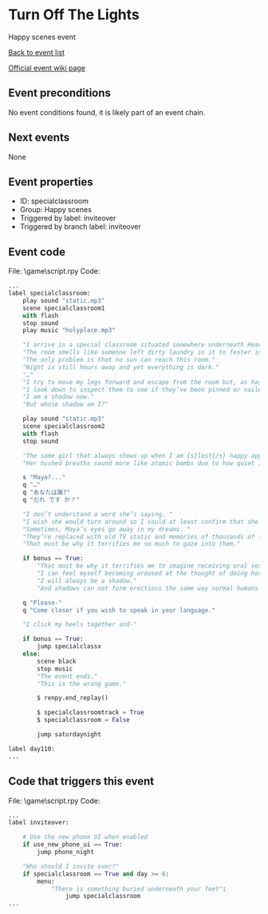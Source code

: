 # Turn Off The Lights
Happy scenes event

[Back to event list](./../)

[Official event wiki page](https://lessonsinlove.wiki/index.php?title=Special%3ASearch&search=specialclassroom&go=Go)



## Event preconditions
No event conditions found, it is likely part of an event chain.

## Next events
None

## Event properties
* ID: specialclassroom
* Group: Happy scenes
* Triggered by label: inviteover
* Triggered by branch label: inviteover

## Event code
File: \game\script.rpy
Code:
```python
...
label specialclassroom:
    play sound "static.mp3"
    scene specialclassroom1
    with flash
    stop sound
    play music "holyplace.mp3"

    "I arrive in a special classroom situated somewhere underneath Heaven."
    "The room smells like someone left dirty laundry in it to fester in the summer sun for years on end."
    "The only problem is that no sun can reach this room."
    "Night is still hours away and yet everything is dark."
    "…"
    "I try to move my legs forward and escape from the room but, as has become customary in times like these, I can not."
    "I look down to inspect them to see if they’ve been pinned or nailed to the ground and discover that I have no form at all."
    "I am a shadow now."
    "But whose shadow am I?"

    play sound "static.mp3"
    scene specialclassroom2
    with flash
    stop sound

    "The same girl that always shows up when I am {s}lost{/s} happy appears before me."
    "Her hushed breaths sound more like atomic bombs due to how quiet it is in here. "

    s "Maya?..."
    q "…"
    q "あなたは誰?"
    q "だれ です か？"

    "I don’t understand a word she’s saying. "
    "I wish she would turn around so I could at least confirm that she is who I think she is."
    "Sometimes, Maya’s eyes go away in my dreams. "
    "They’re replaced with old TV static and memories of thousands of lives I have yet to live."
    "That must be why it terrifies me so much to gaze into them."

    if bonus == True:
        "That must be why it terrifies me to imagine receiving oral sex from her as she stares at me with empty spheres in place of gorgeous aquamarine beads."
        "I can feel myself becoming aroused at the thought of doing horrible things to her in my [niece]’s bed and need to remind myself that I am a shadow."
        "I will always be a shadow."
        "And shadows can not form erections the same way normal humans do."

    q "Please-"
    q "Come closer if you wish to speak in your language."

    "I click my heels together and-"

    if bonus == True:
        jump specialclassx
    else:
        scene black
        stop music
        "The event ends."
        "This is the wrong game."

        $ renpy.end_replay()

        $ specialclassroomtrack = True
        $ specialclassroom = False

        jump saturdaynight

label day110:
...
```

## Code that triggers this event
File: \game\script.rpy
Code:
```python
...
label inviteover:

    # Use the new phone UI when enabled
    if use_new_phone_ui == True:
        jump phone_night

    "Who should I invite over?"
    if specialclassroom == True and day >= 6:
        menu:
            "There is something buried underneath your feet":
                jump specialclassroom
...
```